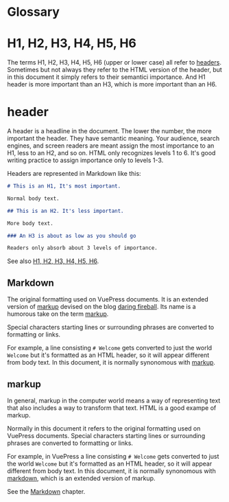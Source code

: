 # Glossary


# H1, H2, H3, H4, H5, H6

The terms H1, H2, H3, H4, H5, H6 (upper or lower case)
all refer to [headers](#header). Sometimes but not always
they refer to the HTML version of the header, but in this
document it simply refers to their semantici importance.
And H1 header is more important than an H3, which is
more important than an H6. 

# header

A header is a headline in the document. The lower the number, the
more important the header. They have semantic meaning. Your audience, 
search engines, and screen readers are meant assign the most importance
to an H1, less to an H2, and so on. HTML only recognizes levels 1 to 6.
It's good writing practice to assign importance only to levels 1-3.

Headers are represented in Markdown like this:

```markdown
# This is an H1, It's most important.

Normal body text.

## This is an H2. It's less important.

More body text.

### An H3 is about as low as you should go

Readers only absorb about 3 levels of importance.
```

See also [H1, H2, H3, H4, H5, H6](#h1-h2-h3-h4-h5-h6).

## Markdown

The original formatting used on VuePress documents. It is an 
extended version of [markup](#markup) devised on the
blog [daring fireball](https://daringfireball.net/projects/markdown/).
Its name is a humorous take on the term [markup](#markup).

Special characters
starting lines or surrounding phrases are converted to formatting or links.

For example, a line consisting `# Welcome` gets converted to 
just the world `Welcome` but it's formatted as an HTML header, so it
will appear different from body text. In this document, it is
normally synonomous with [markup](#markup). 

## markup

In general, markup in the computer world means a way of representing
text that also includes a way to transform that text. HTML is a good
exampe of markup.

Normally in this document it refers to the original formatting used on VuePress documents. Special characters
starting lines or surrounding phrases are converted to formatting or links.

For example, in VuePress a line consisting `# Welcome` gets converted to 
just the world `Welcome` but it's formatted as an HTML header, so it
will appear different from body text. In this document, it is
normally synonomous with [markdown](#markdown), which is an extended 
version of markup. 

See the [Markdown](./markdown.md) chapter.
